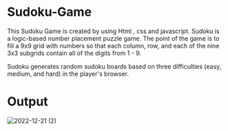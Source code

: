 # Sudoku-Game
This Sudoku Game  is created by using Html , css and javascript. Sudoku is a logic-based number placement puzzle game. The point of the game is to fill a 9x9 grid with numbers so that each column, row, and each of the nine 3x3 subgrids contain all of the digits from 1 - 9.

Sudoku generates random sudoku boards based on three difficulties (easy, medium, and hard) in the player's browser.

# Output
![2022-12-21 (2)](https://user-images.githubusercontent.com/108289558/208927783-024595c6-c704-442a-94d7-307370c02f25.png)

